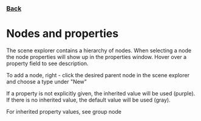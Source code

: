 ### [Back](../README.md)
# Nodes and properties
The scene explorer contains a hierarchy of nodes. When selecting a node the node properties will show up in the properties window. Hover over a property field to see description.  

To add a node, right - click the desired parent node in the scene explorer and choose a type under "New"  

If a property is not explicitly given, the inherited value will be used (purple). If there is no inherited value, the default value will be used (gray).  

For inherited property values, see group node
